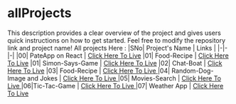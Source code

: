 # allProjects
This description provides a clear overview of the project and gives users quick instructions on how to get started. Feel free to modify the repository link and project name!
All projects Here :
|SNo| Project's Name | Links |
|-|-|-|
|00| PateApp on React | [Click Here To Live](https://paste-app-ten.vercel.app/)
|01| Food-Recipe | [Click Here To Live](https://food-recipe-liart.vercel.app/)
|01| Simon-Says-Game | [Click Here To Live](https://vikas8669.github.io/Simon-Says-Game/)
|02| Chat-Boat | [Click Here To Live](https://vikas8669.github.io/Chat-Boat/)
|03| Food-Recipe | [Click Here To Live ](https://vikas8669.github.io/food/)
|04| Random-Dog-Image and Jokes | [Click Here To Live ]( https://vikas8669.github.io/Random-Image/)
|05| Movies-Search | [Click Here To Live ](https://vikas8669.github.io/Movie-app/)
|06|Tic-Tac-Game | [Click Here To Live ]( https://vikas8669.github.io/Tic-Tac/)
|07| Weather App | [Click Here To Live ]( https://vikas8669.github.io/Weather-App/)
